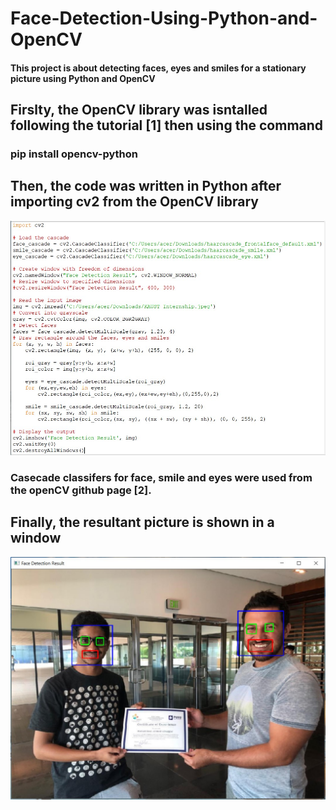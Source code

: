# Face-Detection-Using-Python-and-OpenCV

#### This project is about detecting faces, eyes and smiles for a stationary picture using Python and OpenCV

## Firslty, the OpenCV library was isntalled following the tutorial [1] then using the command
###  pip install opencv-python
  
## Then, the code was written in Python after importing cv2 from the OpenCV library
![](Pictures/PythonCode.jpg)

 ### Casecade classifers for face, smile and eyes were used from the openCV github page [2].
 
 
 
 
## Finally, the resultant picture is shown in a window 
![](Pictures/FaceDetectionResults.jpg)



